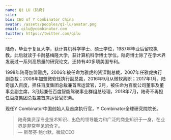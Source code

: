 ```yaml
---
name: Qi LU (陆奇)
site: 
bio: CEO of Y Combinator China
avatar: /assets/peoples/qi-lu/avatar.png
email: qilu@ycombinator.com
twitter: https://twitter.com/qilu
---
```


陆奇，毕业于复旦大学，获计算机科学学士、硕士学位，1987年毕业后留校执教。此后就读于卡耐基梅隆大学，获计算机科学博士学位。陆奇博士除了在学术界发表过一系列高质量的研究论文，还持有40多项美国专利。

1998年陆奇加盟雅虎，2006年被任命为雅虎的资深副总裁，2007年任雅虎执行副总裁；2008年加盟微软任执行副总裁，2016年9月从微软离职；2017年1月，陆奇加入百度，担任百度集团总裁兼首席运营官，2月，被任命为百度公司董事及董事会副主席，3月起兼任百度智能驾驶事业群组总经理，2018年7月，陆奇不再担任百度集团总裁兼首席运营官职务。

现任Y Combinator中国创始人及首席执行官，Y Combinator全球研究院院长。

> 陆奇集资深专业技术知识、出色的领导能力和广泛的商业知识于一身，在业界是非常罕见的奇才。  
> &mdash; 斯蒂芬·鲍尔默，微软CEO
